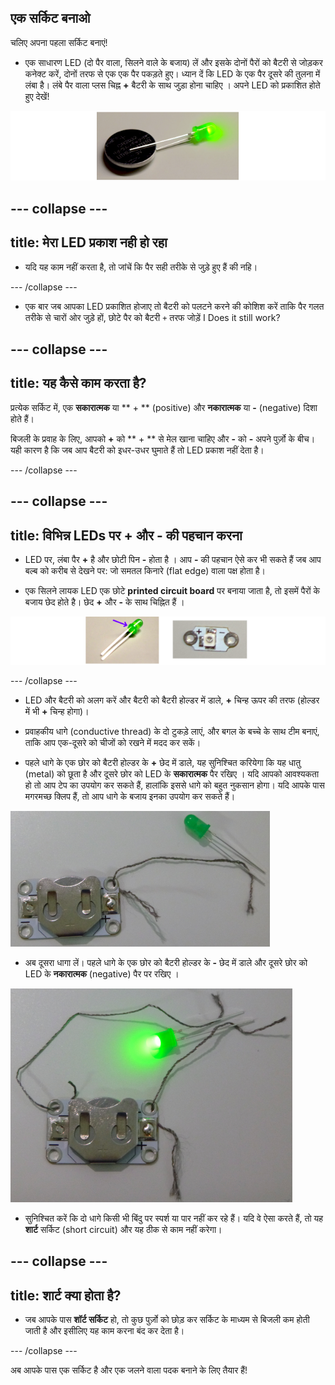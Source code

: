 ## एक सर्किट बनाओ

चलिए अपना पहला सर्किट बनाएं!

+ एक साधारण LED (दो पैर वाला, सिलने वाले के बजाय) लें और इसके दोनों पैरों को बैटरी से जोड़कर कनेक्ट करें, दोनों तरफ से एक एक पैर पकड़ते हुए। ध्यान दें कि LED के एक पैर दूसरे की तुलना में लंबा है। लंबे पैर वाला प्लस चिह्न **+** बैटरी के साथ जुड़ा होना चाहिए । अपने LED को प्रकाशित होते हुए देखें!

![](images/LED_battery_140_291_650.png)

--- collapse ---
---
title: मेरा LED प्रकाश नही हो रहा
---

+ यदि यह काम नहीं करता है, तो जांचें कि पैर सही तरीके से जुड़े हुए हैं की नहि।

--- /collapse ---

+ एक बार जब आपका LED प्रकाशित होजाए तो बैटरी को पलटने करने की कोशिश करें ताकि पैर गलत तरीके से चारों ओर जुड़े हों, छोटे पैर को बैटरी `+` तरफ जोड़ें I Does it still work?

--- collapse ---
---
title: यह कैसे काम करता है?
---

प्रत्येक सर्किट में, एक **सकारात्मक** या ** + ** (positive) और **नकारात्मक** या **-** (negative) दिशा होते हैं।

बिजली के प्रवाह के लिए, आपको **+** को ** + ** से मेल खाना चाहिए और **-** को **-** अपने पुर्ज़ो के बीच। यही कारण है कि जब आप बैटरी को इधर-उधर घुमाते हैं तो LED प्रकाश नहीं देता है।

--- /collapse ---

--- collapse ---
---
title: विभिन्न LEDs पर + और - की पहचान करना
---

+ LED पर, लंबा पैर **+** है और छोटी पिन **-** होता है । आप **-** की पहचान ऐसे कर भी सकते हैं जब आप बल्ब को करीब से देखने पर: जो समतल किनारे (flat edge) वाला पक्ष होता है।

+ एक सिलने लायक LED एक छोटे **printed circuit board** पर बनाया जाता है, तो इसमें पैरों के बजाय छेद होते है। छेद **+** और **-** के साथ चिह्नित हैं ।

![](images/LEDs_pos_neg_100_650.png)

--- /collapse ---

+ LED और बैटरी को अलग करें और बैटरी को बैटरी होल्डर में डाले, **+** चिन्ह ऊपर की तरफ (होल्डर में भी **+** चिन्ह होगा)।

+ प्रवाहकीय धागे (conductive thread) के दो टुकड़े लाएं, और बगल के बच्चे के साथ टीम बनाएं, ताकि आप एक-दूसरे को चीजों को रखने में मदद कर सकें।

+ पहले धागे के एक छोर को बैटरी होल्डर के **+** छेद में डाले, यह सुनिश्चित करियेगा कि यह धातु (metal) को छूता है और दूसरे छोर को LED के **सकारात्मक** पैर रखिए । यदि आपको आवश्यकता हो तो आप टेप का उपयोग कर सकते हैं, हालांकि इससे धागे को बहुत नुकसान होगा। यदि आपके पास मगरमच्छ क्लिप हैं, तो आप धागे के बजाय इनका उपयोग कर सकते हैं।

![](images/circuit_thread_pos.png)

+ अब दूसरा धागा लें। पहले धागे के एक छोर को बैटरी होल्डर के **-** छेद में डाले और दूसरे छोर को LED के **नकारात्मक** (negative) पैर पर रखिए ।

![](images/circuit_thread_complete.png)

+ सुनिश्चित करें कि दो धागे किसी भी बिंदु पर स्पर्श या पार नहीं कर रहे हैं। यदि वे ऐसा करते हैं, तो यह **शार्ट** सर्किट (short circuit) और यह ठीक से काम नहीं करेगा।

--- collapse ---
---
title: शार्ट क्या होता है?
---

+ जब आपके पास **शॉर्ट सर्किट** हो, तो कुछ पुर्ज़ो को छोड़ कर सर्किट के माध्यम से बिजली कम होती जाती है और इसीलिए यह काम करना बंद कर देता है।

--- /collapse ---

अब आपके पास एक सर्किट है और एक जलने वाला पदक बनाने के लिए तैयार हैं!
